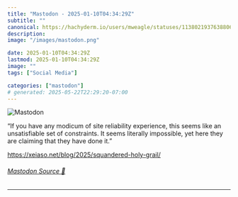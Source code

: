 ```yaml
---
title: "Mastodon - 2025-01-10T04:34:29Z"
subtitle: ""
canonical: https://hachyderm.io/users/mweagle/statuses/113802193763880623
description:
image: "/images/mastodon.png"

date: 2025-01-10T04:34:29Z
lastmod: 2025-01-10T04:34:29Z
image: ""
tags: ["Social Media"]

categories: ["mastodon"]
# generated: 2025-05-22T22:29:20-07:00
---
```

![Mastodon](/images/mastodon.png)

<p>“If you have any modicum of site reliability experience, this seems like an unsatisfiable set of constraints. It seems literally impossible, yet here they are claiming that they have done it.”</p><p><a href="https://xeiaso.net/blog/2025/squandered-holy-grail/" target="_blank" rel="nofollow noopener noreferrer" translate="no"><span class="invisible">https://</span><span class="ellipsis">xeiaso.net/blog/2025/squandere</span><span class="invisible">d-holy-grail/</span></a></p>


###### [Mastodon Source 🐘](https://hachyderm.io/@mweagle/113802193763880623)

___
